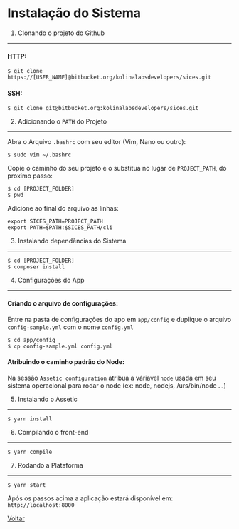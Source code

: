 Instalação do Sistema
=====================

1. Clonando o projeto do Github
-------------------------------

#### HTTP:
```
$ git clone https://[USER_NAME]@bitbucket.org/kolinalabsdevelopers/sices.git
```
#### SSH:
```
$ git clone git@bitbucket.org:kolinalabsdevelopers/sices.git
```


2. Adicionando o `PATH` do Projeto
----------------------------------

Abra o Arquivo `.bashrc` com seu editor (Vim, Nano ou outro):
```
$ sudo vim ~/.bashrc
```

Copie o caminho do seu projeto e o substitua no lugar de `PROJECT_PATH`, do proximo passo:
```
$ cd [PROJECT_FOLDER]
$ pwd
```

Adicione ao final do arquivo as linhas:
```
export SICES_PATH=PROJECT_PATH
export PATH=$PATH:$SICES_PATH/cli
```


3. Instalando dependências do Sistema
-------------------------------------

```
$ cd [PROJECT_FOLDER]
$ composer install
```


4. Configurações do App
-----------------------

#### Criando o arquivo de configurações:

Entre na pasta de configurações do app em `app/config` e
duplique o arquivo `config-sample.yml` com o nome `config.yml`

```
$ cd app/config
$ cp config-sample.yml config.yml
```

#### Atribuindo o caminho padrão do Node:

Na sessão `Assetic configuration` atribua a váriavel
`node` usada em seu sistema operacional para rodar o node (ex: node, nodejs, /urs/bin/node ...)


5. Instalando o Assetic
-----------------------

```
$ yarn install
```


6. Compilando o front-end
-------------------------

```
$ yarn compile
```


7. Rodando a Plataforma
-----------------------

```
$ yarn start
```


Após os passos acima a aplicação estará disponível em: `http://localhost:8000`


[Voltar](../getting-started.md)
